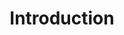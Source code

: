 ---
title: "Introduction"
description: ""
summary: ""
draft: false
menu:
  docs:
    parent: "introduction"
weight: 10000
toc: true
seo:
  title: "" # custom title (optional)
  description: "" # custom description (recommended)
  canonical: "" # custom canonical URL (optional)
  noindex: false # false (default) or true
---